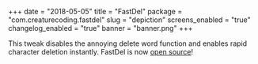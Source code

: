 +++
date = "2018-05-05"
title = "FastDel"
package = "com.creaturecoding.fastdel"
slug = "depiction"
screens_enabled = "true"
changelog_enabled = "true"
banner = "banner.png"
+++

This tweak disables the annoying delete word function and enables rapid character deletion instantly.
FastDel is now [open source](https://github.com/CreatureSurvive/FastDel)!